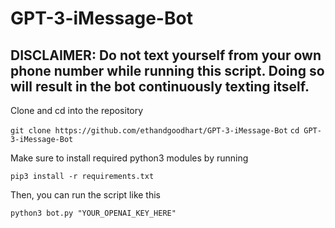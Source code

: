 # GPT-3-iMessage-Bot
## DISCLAIMER: Do not text yourself from your own phone number while running this script. Doing so will result in the bot continuously texting itself.

Clone and cd into the repository

`git clone https://github.com/ethandgoodhart/GPT-3-iMessage-Bot`
`cd GPT-3-iMessage-Bot`



Make sure to install required python3 modules by running

`pip3 install -r requirements.txt`



Then, you can run the script like this

`python3 bot.py "YOUR_OPENAI_KEY_HERE"`
